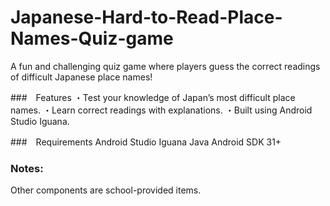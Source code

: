 # Japanese-Hard-to-Read-Place-Names-Quiz-game

A fun and challenging quiz game where players guess the correct readings of difficult Japanese place names!



###　Features
・Test your knowledge of Japan’s most difficult place names.
・Learn correct readings with explanations.
・Built using Android Studio Iguana.

###　Requirements
Android Studio Iguana
Java
Android SDK 31+

### Notes:
Other components are school-provided items.